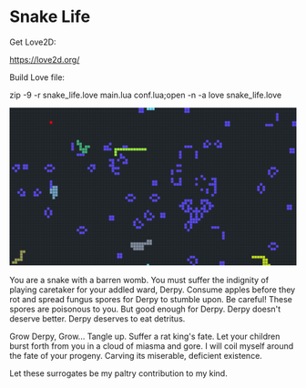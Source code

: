 # Snake Life

Get Love2D:

https://love2d.org/

Build Love file:

zip -9 -r snake_life.love main.lua conf.lua;open -n -a love snake_life.love

![alt text](https://raw.githubusercontent.com/balcomes/snake_life/master/snake_life.png)

You are a snake with a barren womb.  You must suffer the indignity of playing caretaker for your addled ward, Derpy.  Consume apples before they rot and spread fungus spores for Derpy to stumble upon.  Be careful!  These spores are poisonous to you.  But good enough for Derpy.  Derpy doesn't deserve better.  Derpy deserves to eat detritus.

Grow Derpy, Grow...  Tangle up.  Suffer a rat king's fate.  Let your children burst forth from you in a cloud of miasma and gore.  I will coil myself around the fate of your progeny.  Carving its miserable, deficient existence.

Let these surrogates be my paltry contribution to my kind.
